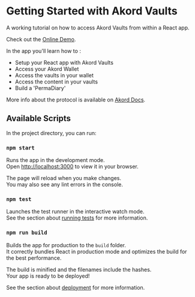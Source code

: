 # Getting Started with Akord Vaults

A working tutorial on how to access Akord Vaults from within a React app.

Check out the [Online Demo](http://akord-js-tutorial.akord.com).

In the app you'll learn how to :

- Setup your React app with Akord Vaults
- Access your Akord Wallet
- Access the vaults in your wallet
- Access the content in your vaults
- Build a 'PermaDiary'

More info about the protocol is available on [Akord Docs](https://docs.akord.com/overview/about).

## Available Scripts

In the project directory, you can run:

### `npm start`

Runs the app in the development mode.\
Open [http://localhost:3000](http://localhost:3000) to view it in your browser.

The page will reload when you make changes.\
You may also see any lint errors in the console.

### `npm test`

Launches the test runner in the interactive watch mode.\
See the section about [running tests](https://facebook.github.io/create-react-app/docs/running-tests) for more information.

### `npm run build`

Builds the app for production to the `build` folder.\
It correctly bundles React in production mode and optimizes the build for the best performance.

The build is minified and the filenames include the hashes.\
Your app is ready to be deployed!

See the section about [deployment](https://facebook.github.io/create-react-app/docs/deployment) for more information.
